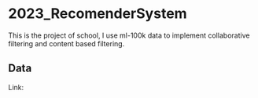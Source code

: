 # 2023_RecomenderSystem
This is the project of school, I use ml-100k data to implement collaborative filtering and content based filtering.

## Data
Link: 

